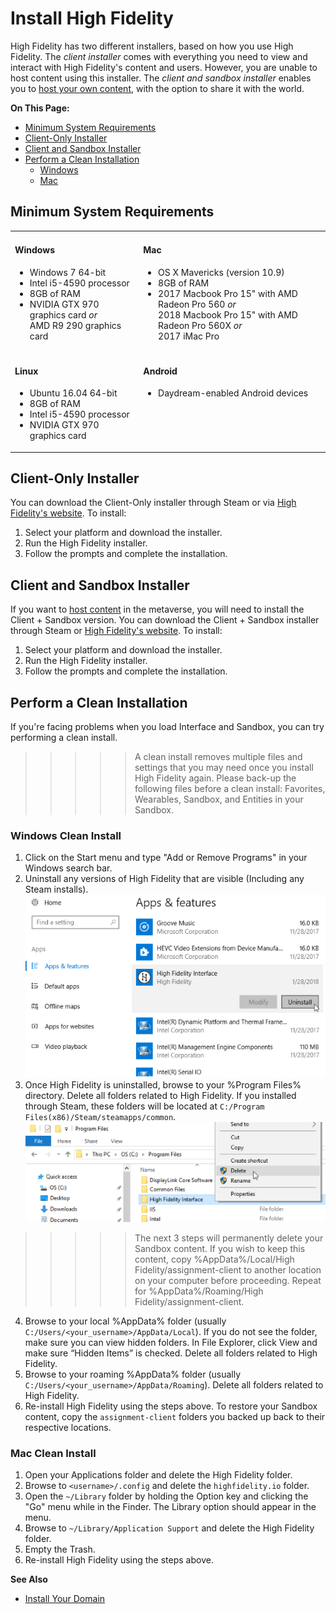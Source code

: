 # Install High Fidelity

High Fidelity has two different installers, based on how you use High Fidelity. The _client installer_ comes with everything you need to view and interact with High Fidelity's content and users. However, you are unable to host content using this installer. The _client and sandbox installer_ enables you to [host your own content](../../../host), with the option to share it with the world. 

**On This Page:**
* [Minimum System Requirements](#minimum-system-requirements)
* [Client-Only Installer](#client-only-installer)
* [Client and Sandbox Installer](#client-and-sandbox-installer)
* [Perform a Clean Installation](#perform-a-clean-installation)
	* [Windows](#windows-clean-install)
	* [Mac](#mac-clean-install)

## Minimum System Requirements

<table style="border: none;">
	<tr style="border: none;">
		<td style="border: none;">
			<h4>Windows </h4>
			<ul>
				<li>Windows 7 64-bit</li>
				<li>Intel i5-4590 processor</li>
				<li>8GB of RAM</li>
				<li>NVIDIA GTX 970 graphics card <i>or</i> <br />AMD R9 290 graphics card</li>
		</ul>
		</td>
		<td style="border: none;">
			<h4>Mac</h4>
			<ul>
				<li>OS X Mavericks (version 10.9)</li>
				<li>8GB of RAM </li>
				<li>2017 Macbook Pro 15" with AMD Radeon Pro 560 <i>or</i> <br />2018 Macbook Pro 15" with AMD Radeon Pro 560X <i>or</i><br />2017 iMac Pro</li>
			</ul>
		</td>
	</tr>
	<tr style="border: none;">
		<td style="border: none;">
			<h4>Linux </h4>
			<ul>
				<li>Ubuntu 16.04 64-bit</li>
				<li>8GB of RAM</li>
				<li>Intel i5-4590 processor</li>
				<li>NVIDIA GTX 970 graphics card</li>
			</ul>
		</td>
		<td style="border: none; vertical-align: top;">
			<h4>Android</h4>
			<ul>
				<li>Daydream-enabled Android devices</li>
			</ul>
		</td>
	</tr>
</table>

## Client-Only Installer

You can download the Client-Only installer through Steam or via [High Fidelity's website](https://highfidelity.com/download/client). To install: 

1. Select your platform and download the installer.
2. Run the High Fidelity installer.
3. Follow the prompts and complete the installation.

## Client and Sandbox Installer
If you want to [host content](../../../host) in the metaverse, you will need to install the Client + Sandbox version. You can download the Client + Sandbox installer through Steam or [High Fidelity's website](https://highfidelity.com/download/sandbox). To install: 

1. Select your platform and download the installer.
2. Run the High Fidelity installer.
3. Follow the prompts and complete the installation.

## Perform a Clean Installation

If you're facing problems when you load Interface and Sandbox, you can try performing a clean install. 

>>>>> A clean install removes multiple files and settings that you may need once you install High Fidelity again. Please back-up the following files before a clean install: Favorites, Wearables, Sandbox, and Entities in your Sandbox.

### Windows Clean Install

1. Click on the Start menu and type "Add or Remove Programs" in your Windows search bar.  
2. Uninstall any versions of High Fidelity that are visible (Including any Steam installs). ![](_images/add-remove-programs.png) 
3. Once High Fidelity is uninstalled, browse to your %Program Files% directory. Delete all folders related to High Fidelity. If you installed through Steam, these folders will be located at `C:/Program Files(x86)/Steam/steamapps/common`. ![](_images/program-files.png)
>>>>> The next 3 steps will permanently delete your Sandbox content. If you wish to keep this content, copy %AppData%/Local/High Fidelity/assignment-client to another location on your computer before proceeding. Repeat for %AppData%/Roaming/High Fidelity/assignment-client. 
4. Browse to your local %AppData% folder (usually `C:/Users/<your_username>/AppData/Local`). If you do not see the folder, make sure you can view hidden folders. In File Explorer, click View and make sure “Hidden Items” is checked. Delete all folders related to High Fidelity.
5. Browse to your roaming %AppData% folder (usually `C:/Users/<your_username>/AppData/Roaming`). Delete all folders related to High Fidelity.
6. Re-install High Fidelity using the steps above. To restore your Sandbox content, copy the `assignment-client` folders you backed up back to their respective locations.

### Mac Clean Install

1. Open your Applications folder and delete the High Fidelity folder. 
2. Browse to `<username>/.config` and delete the `highfidelity.io` folder. 
3. Open the `~/Library` folder by holding the Option key and clicking the "Go" menu while in the Finder. The Library option should appear in the menu.
4. Browse to `~/Library/Application Support` and delete the High Fidelity folder.
5. Empty the Trash. 
6. Re-install High Fidelity using the steps above. 



**See Also**

+ [Install Your Domain](../../../host/your-domain/install-domain)